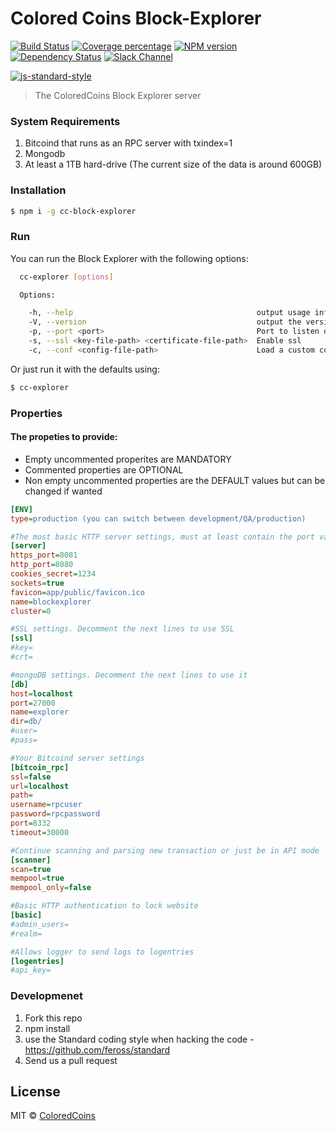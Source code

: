 # Colored Coins Block-Explorer
[![Build Status][travis-image]][travis-url] [![Coverage percentage][coveralls-image]][coveralls-url] [![NPM version][npm-image]][npm-url] [![Dependency Status][daviddm-image]][daviddm-url] [![Slack Channel][slack-image]][slack-url]

[![js-standard-style][js-standard-image]][js-standard-url]

> The ColoredCoins Block Explorer server

### System Requirements

1. Bitcoind that runs as an RPC server with txindex=1
2. Mongodb
3. At least a 1TB hard-drive (The current size of the data is around 600GB)


### Installation
```sh
$ npm i -g cc-block-explorer
```

### Run

You can run the Block Explorer with the following options:

```sh
  cc-explorer [options]

  Options:

    -h, --help                                         output usage information
    -V, --version                                      output the version number
    -p, --port <port>                                  Port to listen on [$PORT or 8080/8081]
    -s, --ssl <key-file-path> <certificate-file-path>  Enable ssl
    -c, --conf <config-file-path>                      Load a custom configuration file
```

Or just run it with the defaults using:

```sh
$ cc-explorer
```

### Properties

#### The propeties to provide:

- Empty uncommented properites are MANDATORY
- Commented properties are OPTIONAL
- Non empty uncommented properties are the DEFAULT values but can be changed if wanted

```ini
[ENV]
type=production (you can switch between development/QA/production)

#The most basic HTTP server settings, must at least contain the port value
[server]
https_port=8081
http_port=8080
cookies_secret=1234
sockets=true
favicon=app/public/favicon.ico
name=blockexplorer
cluster=0

#SSL settings. Decomment the next lines to use SSL
[ssl]
#key=
#crt=

#mongoDB settings. Decomment the next lines to use it
[db]
host=localhost
port=27000
name=explorer
dir=db/
#user=
#pass=

#Your Bitcoind server settings
[bitcoin_rpc]
ssl=false
url=localhost
path=
username=rpcuser
password=rpcpassword
port=8332
timeout=30000

#Continue scanning and parsing new transaction or just be in API mode
[scanner]
scan=true
mempool=true
mempool_only=false

#Basic HTTP authentication to lock website
[basic]
#admin_users=
#realm=

#Allows logger to send logs to logentries
[logentries]
#api_key=
```

### Developmenet

1. Fork this repo
2. npm install
3. use the Standard coding style when hacking the code - https://github.com/feross/standard
4. Send us a pull request

## License

MIT © [ColoredCoins](http://coloredcoins.org)

[js-standard-url]: https://github.com/feross/standard
[js-standard-image]: https://cdn.rawgit.com/feross/standard/master/badge.svg
[npm-image]: https://badge.fury.io/js/cc-block-explorer.svg
[npm-url]: https://npmjs.org/package/cc-block-explorer
[travis-image]: https://travis-ci.org/Colored-Coins/Colored-Coins-Block-Explorer.svg?branch=master
[travis-url]: https://travis-ci.org/Colored-Coins/Colored-Coins-Block-Explorer
[daviddm-image]: https://david-dm.org/Colored-Coins/Colored-Coins-Block-Explorer.svg?theme=shields.io
[daviddm-url]: https://david-dm.org/Colored-Coins/Colored-Coins-Block-Explorer
[coveralls-image]: https://coveralls.io/repos/Colored-Coins/Colored-Coins-Block-Explorer/badge.svg
[coveralls-url]: https://coveralls.io/r//Colored-Coins/Colored-Coins-Block-Explorer
[slack-image]: http://slack.coloredcoins.org/badge.svg
[slack-url]: http://slack.coloredcoins.org
[mocha]: https://www.npmjs.com/package/mocha
[gulp]: http://gulpjs.com/
